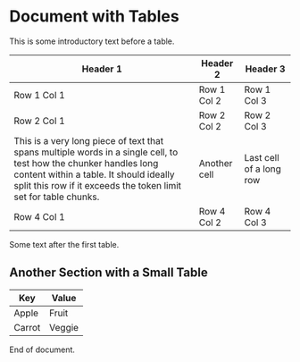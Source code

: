 
# Document with Tables

This is some introductory text before a table.

| Header 1 | Header 2 | Header 3 |
|----------|----------|----------|
| Row 1 Col 1 | Row 1 Col 2 | Row 1 Col 3 |
| Row 2 Col 1 | Row 2 Col 2 | Row 2 Col 3 |
| This is a very long piece of text that spans multiple words in a single cell, to test how the chunker handles long content within a table. It should ideally split this row if it exceeds the token limit set for table chunks. | Another cell | Last cell of a long row |
| Row 4 Col 1 | Row 4 Col 2 | Row 4 Col 3 |

Some text after the first table.

## Another Section with a Small Table

| Key | Value |
|-----|-------|
| Apple | Fruit |
| Carrot| Veggie|

End of document.
        